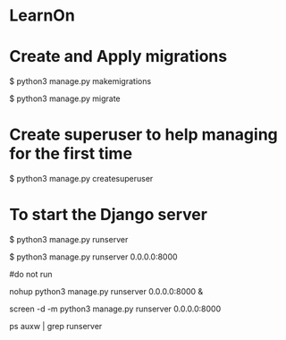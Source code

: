 # LearnOn

# Create and Apply migrations
$ python3 manage.py makemigrations

$ python3 manage.py migrate

# Create superuser to help managing for the first time
$ python3 manage.py createsuperuser

# To start the Django server
$ python3 manage.py runserver

$ python3 manage.py runserver 0.0.0.0:8000


#do not run

nohup python3 manage.py runserver 0.0.0.0:8000 &

screen -d -m python3 manage.py runserver 0.0.0.0:8000

ps auxw | grep runserver
